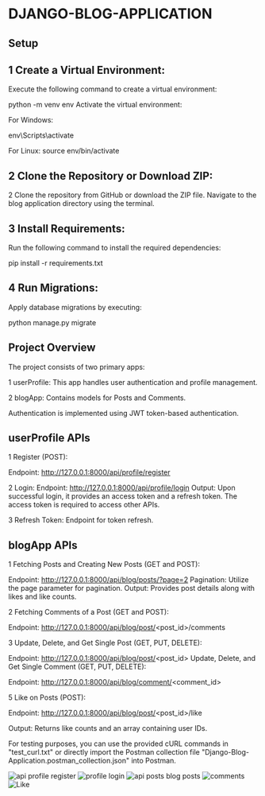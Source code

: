 # DJANGO-BLOG-APPLICATION

## Setup

## 1 Create a Virtual Environment:

Execute the following command to create a virtual environment:

python -m venv env
Activate the virtual environment:

For Windows:

env\Scripts\activate

For Linux:
source env/bin/activate

## 2 Clone the Repository or Download ZIP:

2 Clone the repository from GitHub or download the ZIP file.
Navigate to the blog application directory using the terminal.

## 3 Install Requirements:

Run the following command to install the required dependencies:

pip install -r requirements.txt

## 4 Run Migrations:

Apply database migrations by executing:

python manage.py migrate

## Project Overview
The project consists of two primary apps:

1 userProfile: This app handles user authentication and profile management.

2 blogApp: Contains models for Posts and Comments.

Authentication is implemented using JWT token-based authentication.


## userProfile APIs
1 Register (POST):

Endpoint: http://127.0.0.1:8000/api/profile/register

2 Login:
Endpoint: http://127.0.0.1:8000/api/profile/login
Output: Upon successful login, it provides an access token and a refresh token. The access token is required to access other APIs.

3 Refresh Token:
Endpoint for token refresh.

## blogApp APIs
1 Fetching Posts and Creating New Posts (GET and POST):

Endpoint: http://127.0.0.1:8000/api/blog/posts/?page=2
Pagination: Utilize the page parameter for pagination.
Output: Provides post details along with likes and like counts.

2 Fetching Comments of a Post (GET and POST):

Endpoint: http://127.0.0.1:8000/api/blog/post/<post_id>/comments

3 Update, Delete, and Get Single Post (GET, PUT, DELETE):

Endpoint: http://127.0.0.1:8000/api/blog/post/<post_id>
Update, Delete, and Get Single Comment (GET, PUT, DELETE):

Endpoint: http://127.0.0.1:8000/api/blog/comment/<comment_id>

5 Like on Posts (POST):

Endpoint: http://127.0.0.1:8000/api/blog/post/<post_id>/like

Output: Returns like counts and an array containing user IDs.

For testing purposes, you can use the provided cURL commands in "test_curl.txt" or directly import the Postman collection file "Django-Blog-Application.postman_collection.json" into Postman.

![api profile register ](https://github.com/Mithnn1508/Django-Blog-Application/assets/166194883/8956fd78-edfb-4c84-8334-415fbef9266d)
![profile login ](https://github.com/Mithnn1508/Django-Blog-Application/assets/166194883/9b13e861-fc14-4638-950a-7d1cad83c0a0)
![api posts blog posts ](https://github.com/Mithnn1508/Django-Blog-Application/assets/166194883/f408a7c1-6756-4126-ab13-cda97e8eb286)
![comments ](https://github.com/Mithnn1508/Django-Blog-Application/assets/166194883/d0d88e08-f030-4467-b6e7-27370bc53f77)
![Like](https://github.com/Mithnn1508/Django-Blog-Application/assets/166194883/c74648b5-7f69-4b4f-b5c2-5ee3a0288c69)
